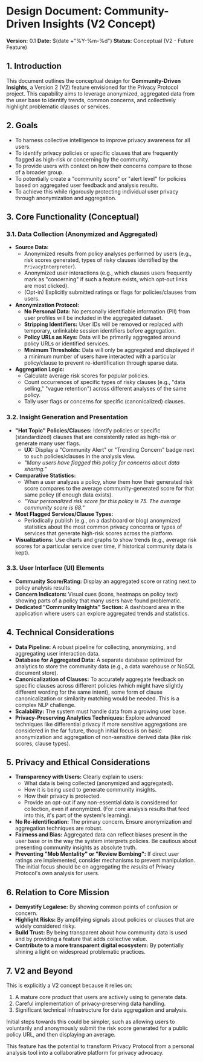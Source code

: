 # Design Document: Community-Driven Insights (V2 Concept)

**Version:** 0.1
**Date:** $(date +"%Y-%m-%d")
**Status:** Conceptual (V2 - Future Feature)

## 1. Introduction

This document outlines the conceptual design for **Community-Driven Insights**, a Version 2 (V2) feature envisioned for the Privacy Protocol project. This capability aims to leverage anonymized, aggregated data from the user base to identify trends, common concerns, and collectively highlight problematic clauses or services.

## 2. Goals

*   To harness collective intelligence to improve privacy awareness for all users.
*   To identify privacy policies or specific clauses that are frequently flagged as high-risk or concerning by the community.
*   To provide users with context on how their concerns compare to those of a broader group.
*   To potentially create a "community score" or "alert level" for policies based on aggregated user feedback and analysis results.
*   To achieve this while rigorously protecting individual user privacy through anonymization and aggregation.

## 3. Core Functionality (Conceptual)

### 3.1. Data Collection (Anonymized and Aggregated)

*   **Source Data:**
    *   Anonymized results from policy analyses performed by users (e.g., risk scores generated, types of risky clauses identified by the `PrivacyInterpreter`).
    *   Anonymized user interactions (e.g., which clauses users frequently mark as "concerning" if such a feature exists, which opt-out links are most clicked).
    *   (Opt-in) Explicitly submitted ratings or flags for policies/clauses from users.
*   **Anonymization Protocol:**
    *   **No Personal Data:** No personally identifiable information (PII) from user profiles will be included in the aggregated dataset.
    *   **Stripping Identifiers:** User IDs will be removed or replaced with temporary, unlinkable session identifiers before aggregation.
    *   **Policy URLs as Keys:** Data will be primarily aggregated around policy URLs or identified services.
    *   **Minimum Thresholds:** Data will only be aggregated and displayed if a minimum number of users have interacted with a particular policy/clause to prevent re-identification through sparse data.
*   **Aggregation Logic:**
    *   Calculate average risk scores for popular policies.
    *   Count occurrences of specific types of risky clauses (e.g., "data selling," "vague retention") across different analyses of the same policy.
    *   Tally user flags or concerns for specific (canonicalized) clauses.

### 3.2. Insight Generation and Presentation

*   **"Hot Topic" Policies/Clauses:** Identify policies or specific (standardized) clauses that are consistently rated as high-risk or generate many user flags.
    *   **UX:** Display a "Community Alert" or "Trending Concern" badge next to such policies/clauses in the analysis view.
    *   *"Many users have flagged this policy for concerns about data sharing."*
*   **Comparative Statistics:**
    *   When a user analyzes a policy, show them how their generated risk score compares to the average community-generated score for that same policy (if enough data exists).
    *   *"Your personalized risk score for this policy is 75. The average community score is 68."*
*   **Most Flagged Services/Clause Types:**
    *   Periodically publish (e.g., on a dashboard or blog) anonymized statistics about the most common privacy concerns or types of services that generate high-risk scores across the platform.
*   **Visualizations:** Use charts and graphs to show trends (e.g., average risk scores for a particular service over time, if historical community data is kept).

### 3.3. User Interface (UI) Elements

*   **Community Score/Rating:** Display an aggregated score or rating next to policy analysis results.
*   **Concern Indicators:** Visual cues (icons, heatmaps on policy text) showing parts of a policy that many users have found problematic.
*   **Dedicated "Community Insights" Section:** A dashboard area in the application where users can explore aggregated trends and statistics.

## 4. Technical Considerations

*   **Data Pipeline:** A robust pipeline for collecting, anonymizing, and aggregating user interaction data.
*   **Database for Aggregated Data:** A separate database optimized for analytics to store the community data (e.g., a data warehouse or NoSQL document store).
*   **Canonicalization of Clauses:** To accurately aggregate feedback on specific clauses across different policies (which might have slightly different wording for the same intent), some form of clause canonicalization or similarity matching would be needed. This is a complex NLP challenge.
*   **Scalability:** The system must handle data from a growing user base.
*   **Privacy-Preserving Analytics Techniques:** Explore advanced techniques like differential privacy if more sensitive aggregations are considered in the far future, though initial focus is on basic anonymization and aggregation of non-sensitive derived data (like risk scores, clause types).

## 5. Privacy and Ethical Considerations

*   **Transparency with Users:** Clearly explain to users:
    *   What data is being collected (anonymized and aggregated).
    *   How it is being used to generate community insights.
    *   How their privacy is protected.
    *   Provide an opt-out if any non-essential data is considered for collection, even if anonymized. (For core analysis results that feed into this, it's part of the system's learning).
*   **No Re-identification:** The primary concern. Ensure anonymization and aggregation techniques are robust.
*   **Fairness and Bias:** Aggregated data can reflect biases present in the user base or in the way the system interprets policies. Be cautious about presenting community insights as absolute truth.
*   **Preventing "Mob Mentality" or "Review Bombing":** If direct user ratings are implemented, consider mechanisms to prevent manipulation. The initial focus should be on aggregating the *results* of Privacy Protocol's own analysis for users.

## 6. Relation to Core Mission

*   **Demystify Legalese:** By showing common points of confusion or concern.
*   **Highlight Risks:** By amplifying signals about policies or clauses that are widely considered risky.
*   **Build Trust:** By being transparent about how community data is used and by providing a feature that adds collective value.
*   **Contribute to a more transparent digital ecosystem:** By potentially shining a light on widespread problematic practices.

## 7. V2 and Beyond

This is explicitly a V2 concept because it relies on:
1.  A mature core product that users are actively using to generate data.
2.  Careful implementation of privacy-preserving data handling.
3.  Significant technical infrastructure for data aggregation and analysis.

Initial steps towards this could be simpler, such as allowing users to voluntarily and anonymously submit the risk score generated for a public policy URL, and then displaying an average.

This feature has the potential to transform Privacy Protocol from a personal analysis tool into a collaborative platform for privacy advocacy.
